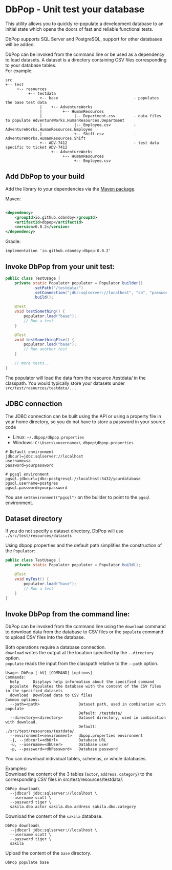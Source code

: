 # DbPop - Unit test your database

This utility allows you to quickly re-populate a development database to an initial state
which opens the doors of fast and reliable functional tests.

DbPop supports SQL Server and PostgreSQL, support for other databases will be added.

DbPop can be invoked from the command line or be used as a dependency to load datasets.
A dataset is a directory containing CSV files corresponding to your database tables.<br/>
For example:

```
src
+-- test
     +-- resources 
          +-- testdata
               +-- base                                 - populates the base test data
               |    +-- AdventureWorks
               |         +-- HumanResources
               |              |-- Department.csv        - data files to populate AdventureWorks.HumanResources.Department                                  
               |              |-- Employee.csv          -                        AdventureWorks.HumanResources.Employee                              
               |              +-- Shift.csv             -                        AdventureWorks.HumanResources.Shift                          
               +-- ADV-7412                             - test data specific to ticket ADV-7412           
                    +-- AdventureWorks
                         +-- HumanResources
                              +-- Employee.csv
```

## Add DbPop to your build

Add the library to your dependencies via the [Maven package](https://mvnrepository.com/artifact/io.github.cdandoy/dbpop).

Maven:

```xml

<dependency>
    <groupId>io.github.cdandoy</groupId>
    <artifactId>dbpop</artifactId>
    <version>0.0.2</version>
</dependency>
```

Gradle:

```
implementation 'io.github.cdandoy:dbpop:0.0.2'
```

## Invoke DbPop from your unit test:

```java
public class TestUsage {
    private static Populator populator = Populator.builder()
            .setPath("/testdata/")
            .setConnection("jdbc:sqlserver://localhost", "sa", "password")
            .build();

    @Test
    void testSomething() {
        populator.load("base");
        // Run a test
    }

    @Test
    void testSomethingElse() {
        populator.load("base");
        // Run another test
    }

    // more tests...
}
```
The populator will load the data from the resource /testdata/ in the classpath.
You would typically store your datasets under `src/test/resources/testdata/...`
## JDBC connection

The JDBC connection can be built using the API or using a property file in your home directory, so you do not have to store a password in your source code

* Linux: `~/.dbpop/dbpop.properties`
* Windows: `C:\Users\<username>\.dbpop\dbpop.properties`

```properties
# Default environment
jdbcurl=jdbc:sqlserver://localhost
username=sa
password=yourpassword

# pgsql environment
pgsql.jdbcurl=jdbc:postgresql://localhost:5432/yourdatabase
pgsql.username=postgres
pgsql.password=yourpassword
```

You use `setEnvironment("pgsql")` on the builder to point to the `pgsql` environment.

## Dataset directory

If you do not specify a dataset directory, DbPop will use `./src/test/resources/datasets`

Using dbpop.properties and the default path simplifies the construction of the `Populator`:

```java
public class TestUsage {
    private static Populator populator = Populator.build();

    @Test
    void myTest() {
        populator.load("base");
        // Run a test
    }
}
```

## Invoke DbPop from the command line:

DbPop can be invoked from the command line using the `download` command to download data from the database to CSV files or the `populate` command to upload CSV files into the database.<br/>

Both operations require a database connection.<br/>
`download` writes the output at the location specified by the `--directory` option.<br/>
`populate` reads the input from the classpath relative to the `--path` option.

```text
Usage: DbPop [-hV] [COMMAND] [options]
Commands:
  help      Displays help information about the specified command
  populate  Populates the database with the content of the CSV files in the specified datasets
  download  Download data to CSV files
Common options:
  --path=<path>                 Dataset path, used in combination with populate
                                Default: /testdata/
  --directory=<directory>       Dataset directory, used in combination with download.
                                Default: ./src/test/resources/testdata/
  --environment=<environment>   dbpop.properties environment
  -j, --jdbcurl=<dbUrl>         Database URL
  -u, --username=<dbUser>       Database user
  -p, --password=<dbPassword>   Database password
```

You can download individual tables, schemas, or whole databases.

Examples:<br/>
Download the content of the 3 tables (`actor`, `address`, `category`) to the corresponding CSV files in src/test/resources/testdata/.

```text
DbPop download\
  --jdbcurl jdbc:sqlserver://localhost \
  --username scott \
  --password tiger \
  sakila.dbo.actor sakila.dbo.address sakila.dbo.category
```

Download the content of the `sakila` database.

```text
DbPop download\
  --jdbcurl jdbc:sqlserver://localhost \
  --username scott \
  --password tiger \
  sakila
```

Upload the content of the `base` directory.

```text
DbPop populate base
```



